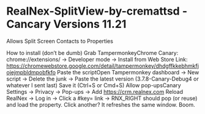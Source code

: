 # RealNex-SplitView-by-cremattsd - Cancary Versions 11.21
Allows Split Screen Contacts to Properties 

How to install (don’t be dumb)
Grab TampermonkeyChrome Canary: chrome://extensions/ → Developer mode → Install from Web Store
Link: https://chromewebstore.google.com/detail/tampermonkey/dhdgffkkebhmkfjojejmpbldmpobfkfo
Paste the scriptOpen Tampermonkey dashboard → New script → Delete the junk → Paste the latest version (3.7.8-Canary-Debug4 or whatever I sent last)
Save it (Ctrl+S or Cmd+S)
Allow pop-upsCanary Settings → Privacy → Pop-ups → Add https://crm.realnex.com
Reload RealNex → Log in → Click a #key= link
→ RNX_RIGHT should pop (or reuse) and load the property. Click another? It refreshes the same window. Boom.
